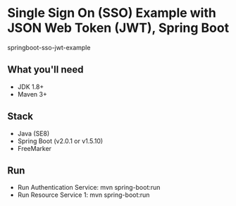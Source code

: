 # Single Sign On (SSO) Example with JSON Web Token (JWT), Spring Boot
springboot-sso-jwt-example


## What you'll need
- JDK 1.8+
- Maven 3+

## Stack
- Java (SE8)
- Spring Boot (v2.0.1 or v1.5.10)
- FreeMarker

## Run
- Run Authentication Service: mvn spring-boot:run
- Run Resource Service 1: mvn spring-boot:run 